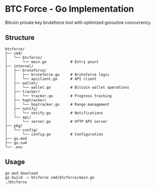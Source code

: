 # BTC Force - Go Implementation

Bitcoin private key bruteforce tool with optimized goroutine concurrency.

## Structure

```
btcforce/
├── cmd/
│   └── btcforce/
│       └── main.go           # Entry point
├── internal/
│   ├── bruteforce/
│   │   ├── bruteforce.go     # Bruteforce logic
│   │   └── apiclient.go      # API client
│   ├── wallet/
│   │   └── wallet.go         # Bitcoin wallet operations
│   ├── tracker/
│   │   └── tracker.go        # Progress tracking
│   ├── hoptracker/
│   │   └── hoptracker.go     # Range management
│   ├── notify/
│   │   └── notify.go         # Notifications
│   └── api/
│       └── server.go         # HTTP API server
├── pkg/
│   └── config/
│       └── config.go         # Configuration
├── go.mod
├── go.sum
└── .env
```

## Usage

```bash
go mod download
go build -o btcforce cmd/btcforce/main.go
./btcforce
```
